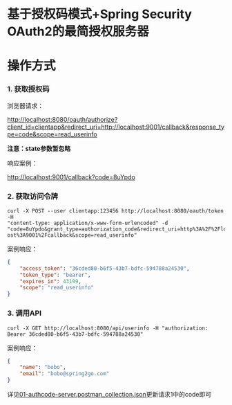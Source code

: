 基于授权码模式+Spring Security OAuth2的最简授权服务器
======

# 操作方式

### 1. 获取授权码

浏览器请求：

[http://localhost:8080/oauth/authorize?client_id=clientapp&redirect_uri=http://localhost:9001/callback&response_type=code&scope=read_userinfo](http://localhost:8080/oauth/authorize?client_id=clientapp&redirect_uri=http://localhost:9001/callback&response_type=code&scope=read_userinfo)

**注意：state参数暂忽略**

响应案例：

[http://localhost:9001/callback?code=8uYpdo](http://localhost:9001/callback?code=8uYpdo)

### 2. 获取访问令牌

```shell script
curl -X POST --user clientapp:123456 http://localhost:8080/oauth/token -H
"content-type: application/x-www-form-urlencoded" -d
"code=8uYpdo&grant_type=authorization_code&redirect_uri=http%3A%2F%2Flocalh
ost%3A9001%2Fcallback&scope=read_userinfo"
```

案例响应：

```json
{
    "access_token": "36cded80-b6f5-43b7-bdfc-594788a24530",
    "token_type": "bearer",
    "expires_in": 43199,
    "scope": "read_userinfo"
}
```

### 3. 调用API

```shell script
curl -X GET http://localhost:8080/api/userinfo -H "authorization: Bearer 36cded80-b6f5-43b7-bdfc-594788a24530"
```

案例响应：

```json
{
    "name": "bobo",
    "email": "bobo@spring2go.com"
}
```

详见[01-authcode-server.postman_collection.json](src/main/resources/01-authcode-server.postman_collection.json)更新请求1中的code即可